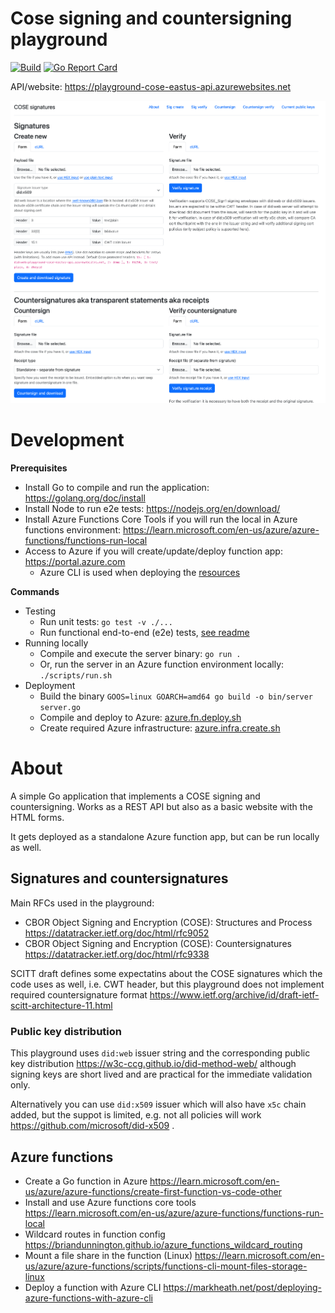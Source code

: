 Cose signing and countersigning playground
=================================

[![Build](https://github.com/ivarprudnikov/cose-and-receipt-playground/actions/workflows/build.yml/badge.svg)](https://github.com/ivarprudnikov/cose-and-receipt-playground/actions/workflows/build.yml)
[![Go Report Card](https://goreportcard.com/badge/github.com/ivarprudnikov/cose-and-receipt-playground)](https://goreportcard.com/report/github.com/ivarprudnikov/cose-and-receipt-playground)

API/website: https://playground-cose-eastus-api.azurewebsites.net

![](screenshot-2025-03-10.png)

# Development

**Prerequisites**

- Install Go to compile and run the application: https://golang.org/doc/install
- Install Node to run e2e tests: https://nodejs.org/en/download/
- Install Azure Functions Core Tools if you will run the local in Azure functions environment: https://learn.microsoft.com/en-us/azure/azure-functions/functions-run-local
- Access to Azure if you will create/update/deploy function app: https://portal.azure.com
  - Azure CLI is used when deploying the [resources](./deployments/)

**Commands**

- Testing
  - Run unit tests: `go test -v ./...`
  - Run functional end-to-end (e2e) tests, [see readme](cypress/README.md)
- Running locally
  - Compile and execute the server binary: `go run .`
  - Or, run the server in an Azure function environment locally: `./scripts/run.sh`
- Deployment
  - Build the binary `GOOS=linux GOARCH=amd64 go build -o bin/server server.go`
  - Compile and deploy to Azure: [azure.fn.deploy.sh](deployments/azure.fn.deploy.sh)
  - Create required Azure infrastructure: [azure.infra.create.sh](deployments/azure.infra.create.sh)

# About

A simple Go application that implements a COSE signing and countersigning. Works as a REST API but also as a basic website with the HTML forms.

It gets deployed as a standalone Azure function app, but can be run locally as well.

## Signatures and countersignatures

Main RFCs used in the playground:
- CBOR Object Signing and Encryption (COSE): Structures and Process https://datatracker.ietf.org/doc/html/rfc9052
- CBOR Object Signing and Encryption (COSE): Countersignatures https://datatracker.ietf.org/doc/html/rfc9338 

SCITT draft defines some expectatins about the COSE signatures which the code uses as well, i.e. CWT header, but this playground does not implement required countersignature format https://www.ietf.org/archive/id/draft-ietf-scitt-architecture-11.html

### Public key distribution

This playground uses `did:web` issuer string and the corresponding public key distribution https://w3c-ccg.github.io/did-method-web/ although signing keys are short lived and are practical for the immediate validation only.

Alternatively you can use `did:x509` issuer which will also have `x5c` chain added, but the suppot is limited, e.g. not all policies will work https://github.com/microsoft/did-x509 .

## Azure functions

- Create a Go function in Azure https://learn.microsoft.com/en-us/azure/azure-functions/create-first-function-vs-code-other
- Install and use Azure functions core tools https://learn.microsoft.com/en-us/azure/azure-functions/functions-run-local
- Wildcard routes in function config https://briandunnington.github.io/azure_functions_wildcard_routing
- Mount a file share in the function (Linux) https://learn.microsoft.com/en-us/azure/azure-functions/scripts/functions-cli-mount-files-storage-linux
- Deploy a function with Azure CLI https://markheath.net/post/deploying-azure-functions-with-azure-cli 